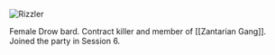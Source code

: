 ![Rizzler](pc3.png)

Female Drow bard. Contract killer and member of [[Zantarian Gang]]. Joined the party in Session 6.